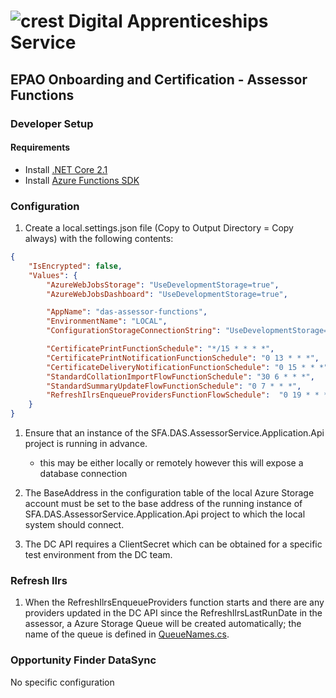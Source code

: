 # ![crest](https://assets.publishing.service.gov.uk/government/assets/crests/org_crest_27px-916806dcf065e7273830577de490d5c7c42f36ddec83e907efe62086785f24fb.png) Digital Apprenticeships Service

##  EPAO Onboarding and Certification - Assessor Functions

### Developer Setup

#### Requirements

- Install [.NET Core 2.1](https://www.microsoft.com/net/download)
- Install [Azure Functions SDK](https://docs.microsoft.com/en-us/azure/azure-functions/functions-run-local)

### Configuration

1) Create a local.settings.json file (Copy to Output Directory = Copy always) with the following contents:

```json
{
    "IsEncrypted": false,
    "Values": {
        "AzureWebJobsStorage": "UseDevelopmentStorage=true",
        "AzureWebJobsDashboard": "UseDevelopmentStorage=true",

        "AppName": "das-assessor-functions",
        "EnvironmentName": "LOCAL",
        "ConfigurationStorageConnectionString": "UseDevelopmentStorage=true",

        "CertificatePrintFunctionSchedule": "*/15 * * * *",
        "CertificatePrintNotificationFunctionSchedule": "0 13 * * *",
        "CertificateDeliveryNotificationFunctionSchedule": "0 15 * * *",
        "StandardCollationImportFlowFunctionSchedule": "30 6 * * *",
        "StandardSummaryUpdateFlowFunctionSchedule": "0 7 * * *",
        "RefreshIlrsEnqueueProvidersFunctionFlowSchedule":  "0 19 * * *"
    }
}
```

1) Ensure that an instance of the SFA.DAS.AssessorService.Application.Api project is running in advance.
	- this may be either locally or remotely however this will expose a database connection

2) The BaseAddress in the configuration table of the local Azure Storage account must be set to the base address of the running 
instance of SFA.DAS.AssessorService.Application.Api project to which the local system should connect.

3) The DC API requires a ClientSecret which can be obtained for a specific test environment from the DC team. 

### Refresh Ilrs

1) When the RefreshIlrsEnqueueProviders function starts and there are any providers updated in the DC API since the RefreshIlrsLastRunDate
in the assessor, a Azure Storage Queue will be created automatically; the name of the queue is defined in [QueueNames.cs](src\SFA.DAS.Assessor.Functions\Infrastructure\QueueNames.cs).

### Opportunity Finder DataSync

No specific configuration

    



